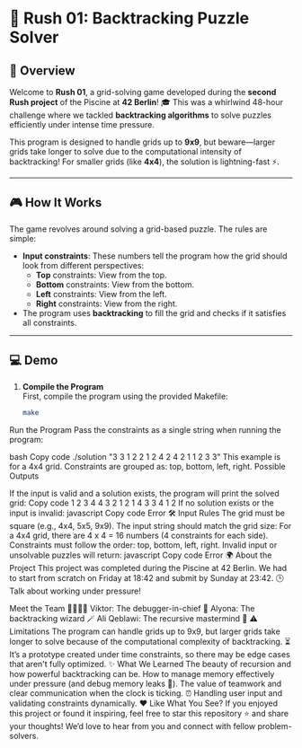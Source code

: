 # 🚀 Rush 01: Backtracking Puzzle Solver

## 🌟 Overview
Welcome to **Rush 01**, a grid-solving game developed during the **second Rush project** of the Piscine at **42 Berlin**! 🎓 This was a whirlwind 48-hour challenge where we tackled **backtracking algorithms** to solve puzzles efficiently under intense time pressure.

This program is designed to handle grids up to **9x9**, but beware—larger grids take longer to solve due to the computational intensity of backtracking! For smaller grids (like **4x4**), the solution is lightning-fast ⚡.

---

## 🎮 How It Works
The game revolves around solving a grid-based puzzle. The rules are simple:
- **Input constraints**: These numbers tell the program how the grid should look from different perspectives:
  - **Top** constraints: View from the top.
  - **Bottom** constraints: View from the bottom.
  - **Left** constraints: View from the left.
  - **Right** constraints: View from the right.
- The program uses **backtracking** to fill the grid and checks if it satisfies all constraints.

---

## 💻 Demo

1. **Compile the Program**  
   First, compile the program using the provided Makefile:
   ```bash
   make
Run the Program
Pass the constraints as a single string when running the program:

bash
Copy code
./solution "3 3 1 2 2 1 2 4 2 4 2 1 1 2 3 3"
This example is for a 4x4 grid.
Constraints are grouped as: top, bottom, left, right.
Possible Outputs

If the input is valid and a solution exists, the program will print the solved grid:
Copy code
1 2 3 4
4 3 2 1
2 1 4 3
3 4 1 2
If no solution exists or the input is invalid:
javascript
Copy code
Error
🛠️ Input Rules
The grid must be square (e.g., 4x4, 5x5, 9x9).
The input string should match the grid size:
For a 4x4 grid, there are 4 x 4 = 16 numbers (4 constraints for each side).
Constraints must follow the order: top, bottom, left, right.
Invalid input or unsolvable puzzles will return:
javascript
Copy code
Error
🌍 About the Project
This project was completed during the Piscine at 42 Berlin. We had to start from scratch on Friday at 18:42 and submit by Sunday at 23:42. 🕒 Talk about working under pressure!

Meet the Team 👩‍💻👨‍💻
Viktor: The debugger-in-chief 🐛
Alyona: The backtracking wizard 🪄
Ali Qeblawi: The recursive mastermind 🔁
⚠️ Limitations
The program can handle grids up to 9x9, but larger grids take longer to solve because of the computational complexity of backtracking. ⏳
It’s a prototype created under time constraints, so there may be edge cases that aren't fully optimized.
✨ What We Learned
The beauty of recursion and how powerful backtracking can be.
How to manage memory effectively under pressure (and debug memory leaks 🧠).
The value of teamwork and clear communication when the clock is ticking. ⏰
Handling user input and validating constraints dynamically.
❤️ Like What You See?
If you enjoyed this project or found it inspiring, feel free to star this repository ⭐ and share your thoughts! We’d love to hear from you and connect with fellow problem-solvers.
